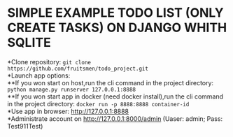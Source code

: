 # SIMPLE EXAMPLE TODO LIST (ONLY CREATE TASKS) ON DJANGO WHITH SQLITE
*Clone repository: ```git clone https://github.com/fruitsmen/todo_project.git```  
*Launch app options:  
**If you won start on host,run the cli command in the project directory: ```python manage.py runserver 127.0.0.1:8888```  
**If you won start app in docker (need docker install),run the cli command in the project directory: ```docker run -p 8888:8888 container-id```  
*Use app in browser: http://127.0.0.1:8888  
*Administrate account on http://127.0.0.1:8000/admin (Uaser: admin; Pass: Test911Test)  
